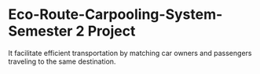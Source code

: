 # Eco-Route-Carpooling-System- Semester 2 Project
It facilitate efficient transportation by matching car owners and passengers traveling to the same destination. 
